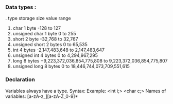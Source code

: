 ### Data types : 
   .   type      storage size            value range
1. char                  1 byte             -128 to 127
2. unsigned char  1 byte              0 to 255
3. short                  2 byte            -32,768 to 32,767
4. unsigned short     2 bytes          0 to 65,535
5. int          4 bytes     -2,147,483,648 to 2,147,483,647
6. unsigned int       4 bytes              0 to 4,294,967,295
7. long               8 bytes    −9,223,372,036,854,775,808 to 9,223,372,036,854,775,807
8. unsigned long          8 bytes         0 to 18,446,744,073,709,551,615
### Declaration 
  Variables always have a type.
     Syntax:  <type var_name>
      Example: 
         <int i;>
         <char c;>
    Names of variables: [a-zA-z_][a-zA-Z_0-9]*